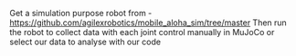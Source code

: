 Get a simulation purpose robot from - https://github.com/agilexrobotics/mobile_aloha_sim/tree/master Then run the robot to collect data with each joint control manually in MuJoCo or select our data to analyse with our code
